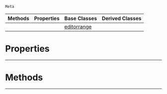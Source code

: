  `Meta`

|Methods|Properties|Base Classes|Derived Classes|
|---|---|---|---|
| | |[editorrange](https://github.com/ArendDanielek/ZeroDocsTest/blob/master/code_reference/class_reference/editorrange.markdown)| |


 #  Properties


---  
 #  Methods


---  
 
  
  
  
  
  
  
  

 